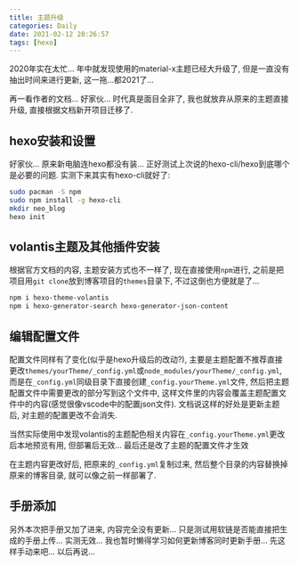 ```yaml
---
title: 主题升级
categories: Daily
date: 2021-02-12 20:26:57
tags: [hexo]
---
```


2020年实在太忙... 年中就发现使用的material-x主题已经大升级了, 但是一直没有抽出时间来进行更新, 这一拖...都2021了...
<!-- 摘要部分 -->
<!-- more -->
再一看作者的文档... 好家伙... 时代真是面目全非了, 我也就放弃从原来的主题直接升级, 直接根据文档新开项目迁移了.

## hexo安装和设置

好家伙... 原来新电脑连hexo都没有装... 正好测试上次说的hexo-cli/hexo到底哪个是必要的问题. 实测下来其实有hexo-cli就好了:

```bash
sudo pacman -S npm
sudo npm install -g hexo-cli
mkdir neo_blog
hexo init
```

## volantis主题及其他插件安装

根据官方文档的内容, 主题安装方式也不一样了, 现在直接使用`npm`进行, 之前是把项目用`git clone`放到博客项目的`themes`目录下, 不过这倒也方便就是了...

```bash
npm i hexo-theme-volantis
npm i hexo-generator-search hexo-generator-json-content
```

## 编辑配置文件

配置文件同样有了变化(似乎是hexo升级后的改动?), 主要是主题配置不推荐直接更改`themes/yourTheme/_config.yml`或`node_modules/yourTheme/_config.yml`, 而是在`_config.yml`同级目录下直接创建`_config.yourTheme.yml`文件, 然后把主题配置文件中需要更改的部分写到这个文件中, 这样文件里的内容会覆盖主题配置文件中的内容(感觉很像vscode中的配置json文件). 文档说这样的好处是更新主题后, 对主题的配置更改不会消失.

当然实际使用中发现volantis的主题配色相关内容在`_config.yourTheme.yml`更改后本地预览有用, 但部署后无效... 最后还是改了主题的配置文件才生效

在主题内容更改好后, 把原来的`_config.yml`复制过来, 然后整个目录的内容替换掉原来的博客目录, 就可以像之前一样部署了.

## 手册添加

另外本次把手册又加了进来, 内容完全没有更新... 只是测试用软链是否能直接把生成的手册上传... 实测无效... 我也暂时懒得学习如何更新博客同时更新手册... 先这样手动来吧... 以后再说...